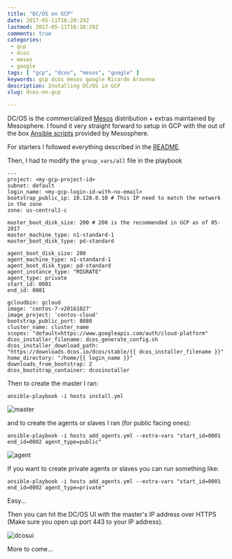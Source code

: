 ```yaml
---
title: "DC/OS on GCP"
date: 2017-05-11T16:28:29Z
lastmod: 2017-05-11T16:28:29Z
comments: true
categories:
 - gcp
 - dcos
 - mesos
 - google
tags: [ "gcp", "dcos", "mesos", "google" ]
keywords: gcp dcos mesos google Ricardo Aravena
description: Installing DC/OS in GCP
slug: dcos-on-gcp

---
```


DC/OS is the commercialized [Mesos](http://mesos.apache.org/) distribution + extras maintained by Mesosphere. I found it very straight forward to setup in GCP with the out of the box [Ansible scripts](https://github.com/raravena80/dcos-gce) provided by Mesosphere.

For starters I followed everything described in the [README](https://github.com/raravena80/dcos-gce/blob/master/README.md).

Then, I had to modify the `group_vars/all` file in the playbook

```
---
project: <my-gcp-project-id>
subnet: default
login_name: <my-gcp-login-id-with-no-email>
bootstrap_public_ip: 10.128.0.10 # This IP need to match the network in the zone
zone: us-central1-c

master_boot_disk_size: 200 # 200 is the recommended in GCP as of 05-2017
master_machine_type: n1-standard-1
master_boot_disk_type: pd-standard

agent_boot_disk_size: 200
agent_machine_type: n1-standard-1
agent_boot_disk_type: pd-standard
agent_instance_type: "MIGRATE"
agent_type: private
start_id: 0001
end_id: 0001

gcloudbin: gcloud
image: 'centos-7-v20161027'
image_project: 'centos-cloud'
bootstrap_public_port: 8080
cluster_name: cluster_name
scopes: "default=https://www.googleapis.com/auth/cloud-platform"
dcos_installer_filename: dcos_generate_config.sh
dcos_installer_download_path: "https://downloads.dcos.io/dcos/stable/{{ dcos_installer_filename }}"
home_directory: "/home/{{ login_name }}"
downloads_from_bootstrap: 2
dcos_bootstrap_container: dcosinstaller
```

Then to create the master I ran:

```
ansible-playbook -i hosts install.yml
```

![master](/img/2017-05-11-dcos-on-gcp/master.jpg "Master GCP")


and to create the agents or slaves I ran (for public facing ones):

```
ansible-playbook -i hosts add_agents.yml --extra-vars "start_id=0001 end_id=0002 agent_type=public"
```

![agent](/img/2017-05-11-dcos-on-gcp/agent.jpg "Agent GCP")

If you want to create private agents or slaves you can run something like:

```
ansible-playbook -i hosts add_agents.yml --extra-vars "start_id=0001 end_id=0002 agent_type=private"
```

Easy...

Then you can hit the DC/OS UI with the master's IP address over HTTPS (Make sure you open up port 443 to your IP address).

![dcosui](/img/2017-05-11-dcos-on-gcp/dcosui.jpg "DC/OS UI")

More to come...

